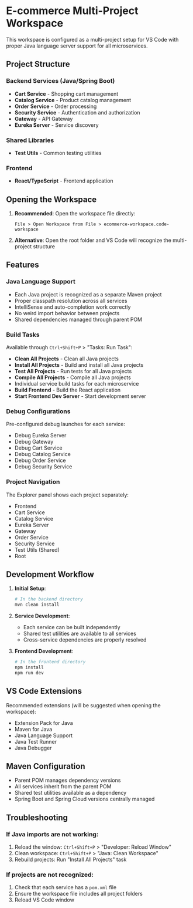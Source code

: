 # E-commerce Multi-Project Workspace

This workspace is configured as a multi-project setup for VS Code with proper Java language server support for all microservices.

## Project Structure

### Backend Services (Java/Spring Boot)
- **Cart Service** - Shopping cart management
- **Catalog Service** - Product catalog management  
- **Order Service** - Order processing
- **Security Service** - Authentication and authorization
- **Gateway** - API Gateway
- **Eureka Server** - Service discovery

### Shared Libraries
- **Test Utils** - Common testing utilities

### Frontend
- **React/TypeScript** - Frontend application

## Opening the Workspace

1. **Recommended**: Open the workspace file directly:
   ```
   File > Open Workspace from File > ecommerce-workspace.code-workspace
   ```

2. **Alternative**: Open the root folder and VS Code will recognize the multi-project structure

## Features

### Java Language Support
- Each Java project is recognized as a separate Maven project
- Proper classpath resolution across all services
- IntelliSense and auto-completion work correctly
- No weird import behavior between projects
- Shared dependencies managed through parent POM

### Build Tasks
Available through `Ctrl+Shift+P` > "Tasks: Run Task":
- **Clean All Projects** - Clean all Java projects
- **Install All Projects** - Build and install all Java projects
- **Test All Projects** - Run tests for all Java projects
- **Compile All Projects** - Compile all Java projects
- Individual service build tasks for each microservice
- **Build Frontend** - Build the React application
- **Start Frontend Dev Server** - Start development server

### Debug Configurations
Pre-configured debug launches for each service:
- Debug Eureka Server
- Debug Gateway
- Debug Cart Service
- Debug Catalog Service
- Debug Order Service
- Debug Security Service

### Project Navigation
The Explorer panel shows each project separately:
- Frontend
- Cart Service
- Catalog Service
- Eureka Server
- Gateway
- Order Service
- Security Service
- Test Utils (Shared)
- Root

## Development Workflow

1. **Initial Setup**:
   ```bash
   # In the backend directory
   mvn clean install
   ```

2. **Service Development**:
   - Each service can be built independently
   - Shared test utilities are available to all services
   - Cross-service dependencies are properly resolved

3. **Frontend Development**:
   ```bash
   # In the frontend directory
   npm install
   npm run dev
   ```

## VS Code Extensions

Recommended extensions (will be suggested when opening the workspace):
- Extension Pack for Java
- Maven for Java
- Java Language Support
- Java Test Runner
- Java Debugger

## Maven Configuration

- Parent POM manages dependency versions
- All services inherit from the parent POM
- Shared test utilities available as a dependency
- Spring Boot and Spring Cloud versions centrally managed

## Troubleshooting

### If Java imports are not working:
1. Reload the window: `Ctrl+Shift+P` > "Developer: Reload Window"
2. Clean workspace: `Ctrl+Shift+P` > "Java: Clean Workspace"
3. Rebuild projects: Run "Install All Projects" task

### If projects are not recognized:
1. Check that each service has a `pom.xml` file
2. Ensure the workspace file includes all project folders
3. Reload VS Code window